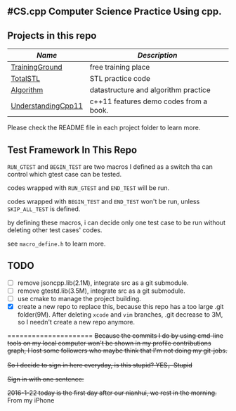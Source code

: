 #CS.cpp
Computer Science Practice Using cpp.
---

## Projects in this repo
|*Name*| *Description*|
|------|--------------|
|[TrainingGround](https://github.com/elloop/CS.cpp/tree/master/TrainingGround) | free training place|
|[TotalSTL](https://github.com/elloop/CS.cpp/tree/master/TotalSTL)| STL practice code |
|[Algorithm](https://github.com/elloop/CS.cpp/tree/master/CS.cpp) | datastructure and algorithm practice |
|[UnderstandingCpp11](https://github.com/elloop/CS.cpp/tree/master/UnderstandingCpp11) | c++11 features demo codes from a book. |

Please check the README file in each project folder to learn more. 

## Test Framework In This Repo

`RUN_GTEST` and `BEGIN_TEST` are two macros I defined as a switch tha can control which gtest case can be tested.

codes wrapped with `RUN_GTEST` and `END_TEST` will be run.

codes wrapped with `BEGIN_TEST` and `END_TEST` won't be run, unless `SKIP_ALL_TEST` is defined.

by defining these macros, i can decide only one test case to be run without deleting other test cases' codes.

see `macro_define.h` to learn more.

## TODO

- [ ] remove jsoncpp.lib(2.1M), integrate src as a git submodule.
- [ ] remove gtestd.lib(3.5M), integrate src as a git submodule.
- [ ] use cmake to manage the project building.
- [x] create a new repo to replace this, because this repo has a too large .git folder(9M).
      After deleting `xcode` and `vim` branches, .git decrease to 3M, so I needn't create a new repo anymore.

=====================
~~Because the commits I do by using cmd-line tools on my local computer won't be shown in my profile contributions graph, I lost some followers who maybe think that I'm not doing my git-jobs.~~

~~So I decide to sign in here everyday, is this stupid? YES，Stupid~~

~~Sign in with one sentence:~~

~~2016-1-22 today is the first day after our nianhui, we rest in the morning.~~
From my iPhone

